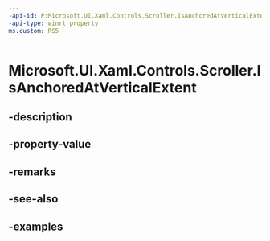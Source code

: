 ```yaml
---
-api-id: P:Microsoft.UI.Xaml.Controls.Scroller.IsAnchoredAtVerticalExtent
-api-type: winrt property
ms.custom: RS5
---
```


<!-- Property syntax.
public bool IsAnchoredAtVerticalExtent { get;  set; }
-->

# Microsoft.UI.Xaml.Controls.Scroller.IsAnchoredAtVerticalExtent

## -description

## -property-value

## -remarks

## -see-also

## -examples

